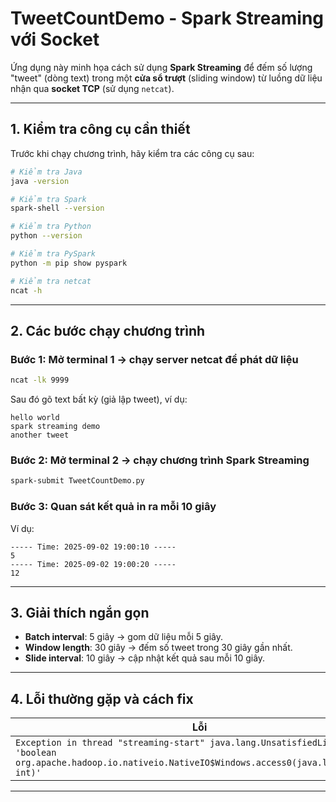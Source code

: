 # TweetCountDemo - Spark Streaming với Socket

Ứng dụng này minh họa cách sử dụng **Spark Streaming** để đếm số lượng "tweet" (dòng text) trong một **cửa sổ trượt** (sliding window) từ luồng dữ liệu nhận qua **socket TCP** (sử dụng `netcat`).

---

## 1. Kiểm tra công cụ cần thiết

Trước khi chạy chương trình, hãy kiểm tra các công cụ sau:

```bash
# Kiểm tra Java
java -version

# Kiểm tra Spark
spark-shell --version

# Kiểm tra Python
python --version

# Kiểm tra PySpark
python -m pip show pyspark

# Kiểm tra netcat
ncat -h
```

---

## 2. Các bước chạy chương trình

### Bước 1: Mở terminal 1 → chạy server netcat để phát dữ liệu
```bash
ncat -lk 9999
```

Sau đó gõ text bất kỳ (giả lập tweet), ví dụ:
```
hello world
spark streaming demo
another tweet
```

### Bước 2: Mở terminal 2 → chạy chương trình Spark Streaming
```bash
spark-submit TweetCountDemo.py
```

### Bước 3: Quan sát kết quả in ra mỗi 10 giây
Ví dụ:
```
----- Time: 2025-09-02 19:00:10 -----
5
----- Time: 2025-09-02 19:00:20 -----
12
```

---

## 3. Giải thích ngắn gọn

- **Batch interval**: 5 giây → gom dữ liệu mỗi 5 giây.  
- **Window length**: 30 giây → đếm số tweet trong 30 giây gần nhất.  
- **Slide interval**: 10 giây → cập nhật kết quả sau mỗi 10 giây.  

---

## 4. Lỗi thường gặp và cách fix

| Lỗi | Nguyên nhân | Cách fix |
|-----|-------------|----------|
| `Exception in thread "streaming-start" java.lang.UnsatisfiedLinkError: 'boolean org.apache.hadoop.io.nativeio.NativeIO$Windows.access0(java.lang.String, int)'` | Thiếu hadoop.dll trong C:\hadoop\bin và C:\Windows\System32 | Tải và đặt vào 2 folder. https://github.com/steveloughran/winutils |

---
